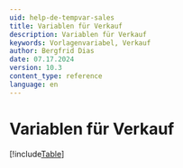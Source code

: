 ```yaml
---
uid: help-de-tempvar-sales
title: Variablen für Verkauf
description: Variablen für Verkauf
keywords: Vorlagenvariabel, Verkauf
author: Bergfrid Dias
date: 07.17.2024
version: 10.3
content_type: reference
language: en
---
```


# Variablen für Verkauf

[!include[Table](../../../../../common/includes/variable/table-sales.md)]
